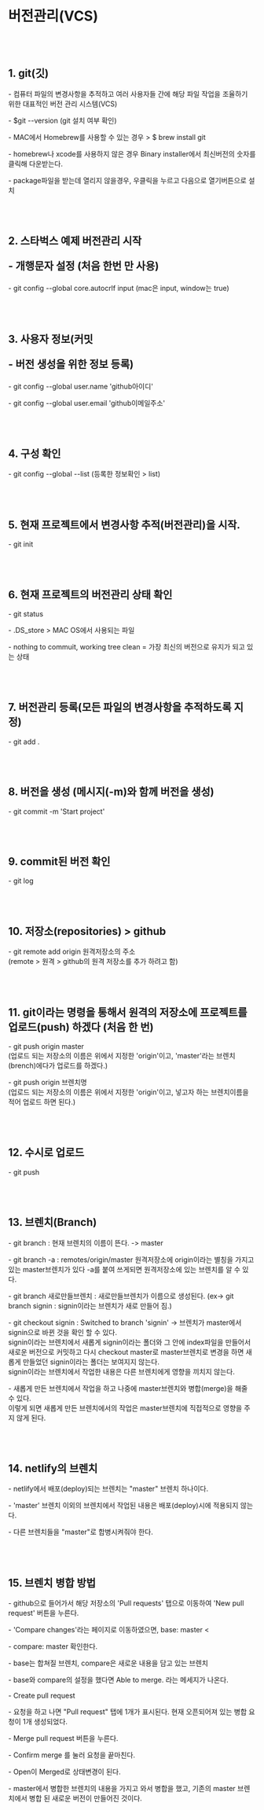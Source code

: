 <h1>버전관리(VCS)</h1> 
<br/><br/>

<h2>1. git(깃)</h2>
<p>- 컴퓨터 파일의 변경사항을 추적하고 여러 사용자들 간에 해당 파일 작업을 조율하기 위한 대표적인 버전 관리 시스템(VCS)
<p>- $git --version (git 설치 여부 확인)</p>
<p>- MAC에서 Homebrew를 사용할 수 있는 경우 > $ brew install git </p>
<p>- homebrew나 xcode를 사용하지 않은 경우 Binary installer에서 최신버전의 숫자를 클릭해 다운받는다.</p>
<p>- package파일을 받는데 열리지 않을경우, 우클릭을 누르고 다음으로 열기버튼으로 설치 </p>
<br/><br/>

<h2>2. 스타벅스 예제 버전관리 시작 <p>- 개행문자 설정 (처음 한번 만 사용)</h2>
<p>- git config --global core.autocrlf input (mac은 input, window는 true)</p>
<br/><br/>

<h2>3. 사용자 정보(커밋 <p>- 버전 생성을 위한 정보 등록)</h2>
<p>- git config --global user.name 'github아이디'</p>
<p>- git config --global user.email 'github이메일주소'</p>
<br/><br/>

<h2>4. 구성 확인</h2>
<p>- git config --global --list (등록한 정보확인 > list)</p>
<br/><br/>

<h2>5. 현재 프로젝트에서 변경사항 추적(버전관리)을 시작.</h2>
<p>- git init </p>
<br/><br/>

<h2>6. 현재 프로젝트의 버전관리 상태 확인</h2>
<p>- git status </p>
<p>- .DS_store > MAC OS에서 사용되는 파일 </p>
<p>- nothing to commuit, working tree clean = 가장 최신의 버전으로 유지가 되고 있는 상태</p>
<br/><br/>

<h2>7. 버전관리 등록(모든 파일의 변경사항을 추적하도록 지정)</h2>
<p>- git add . </p>
<br/><br/>

<h2>8. 버전을 생성 (메시지(-m)와 함께 버전을 생성)</h2>
<p>- git commit -m 'Start project' </p>
<br/><br/>

<h2>9. commit된 버전 확인</h2>
<p>- git log </p>
<br/><br/>

<h2>10. 저장소(repositories) > github</h2>
<p>- git remote add origin 원격저장소의 주소 <br/>
  (remote > 원격 > github의 원격 저장소를 추가 하려고 함) </p>
  <br/><br/>

<h2>11. git이라는 명령을 통해서 원격의 저장소에 프로젝트를 업로드(push) 하겠다 (처음 한 번)</h2>
<p>- git push origin master <br/>
  (업로드 되는 저장소의 이름은 위에서 지정한 'origin'이고, 'master'라는 브렌치(brench)에다가 업로드를 하겠다.)</p>
<p>- git push origin 브렌치명 </br>
  (업로드 되는 저장소의 이름은 위에서 지정한 'origin'이고, 넣고자 하는 브렌치이름을 적어 업로드 하면 된다.) </p>
  <br/><br/>

<h2>12. 수시로 업로드</h2>
<p>- git push </p>
<br/><br/>

<h2>13. 브렌치(Branch)</h2>
<p>- git branch : 현재 브렌치의 이름이 뜬다. -> master</p>
<p>- git branch -a : remotes/origin/master 원격저장소에 origin이라는 별칭을 가지고 있는 master브렌치가 있다 -a를 붙여 쓰게되면 원격저장소에 있는 브렌치를 알 수 있다. </p>
<p>- git branch 새로만들브렌치 : 새로만들브렌치가 이름으로 생성된다. (ex-> git branch signin : signin이라는 브렌치가 새로 만들어 짐.) </p>
<p>- git checkout signin : Switched to branch 'signin' -> 브렌치가 master에서 signin으로 바뀐 것을 확인 할 수 있다.<br/> signin이라는 브렌치에서 새롭게 signin이라는 폴더와 그 안에 index파일을 만들어서 새로운 버전으로 커밋하고 다시 checkout master로 master브렌치로 변경을 하면 새롭게 만들었던 signin이라는 폴더는 보여지지 않는다.<br/> signin이라는 브렌치에서 작업한 내용은 다른 브렌치에게 영향을 끼치지 않는다. </p>
<p>- 새롭게 만든 브렌치에서 작업을 하고 나중에 master브렌치와 병합(merge)을 해줄 수 있다. <br/>이렇게 되면 새롭게 만든 브렌치에서의 작업은 master브렌치에 직접적으로 영향을 주지 않게 된다. </p>
<br/><br/>

<h2>14. netlify의 브렌치</h2>
<p>- netlify에서 배포(deploy)되는 브렌치는 "master" 브렌치 하나이다.</p>
<p>- 'master' 브렌치 이외의 브렌치에서 작업된 내용은 배포(deploy)시에 적용되지 않는다. </p>
<p>- 다른 브렌치들을 "master"로 합병시켜줘야 한다. </p>
<br/><br/>

<h2>15. 브렌치 병합 방법</h2>
<p>- github으로 들어가서 해당 저장소의 'Pull requests' 탭으로 이동하여 'New pull request' 버튼을 누른다.</p>
<p>- 'Compare changes'라는 페이지로 이동하였으면, base: master <<p>- compare: master 확인한다.</p>
<p>- base는 합쳐질 브렌치, compare은 새로운 내용을 담고 있는 브렌치</p>
<p>- base와 compare의 설정을 했다면 Able to merge. 라는 메세지가 나온다. </p>
<p>- Create pull request</p>
<p>- 요청을 하고 나면 "Pull request" 탭에 1개가 표시된다. 현재 오픈되어져 있는 병합 요청이 1개 생성되었다.</p>
<p>- Merge pull request 버튼을 누른다.</p>
<p>- Confirm merge 를 눌러 요청을 끝마친다.</p>
<p>- Open이 Merged로 상태변경이 된다.</p>
<p>- master에서 병합한 브렌치의 내용을 가지고 와서 병합을 했고, 기존의 master 브렌치에서 병합 된 새로운 버전이 만들어진 것이다. </p>